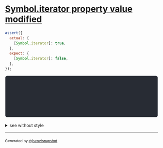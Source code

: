 # [Symbol.iterator property value modified](../../symbol.test.js#L75)

```js
assert({
  actual: {
    [Symbol.iterator]: true,
  },
  expect: {
    [Symbol.iterator]: false,
  },
});
```

![img](throw.svg)

<details>
  <summary>see without style</summary>

```console
AssertionError: actual and expect are different

actual: {
  Symbol.iterator: true,
}
expect: {
  Symbol.iterator: false,
}
```

</details>

---

<sub>
  Generated by <a href="https://github.com/jsenv/core/tree/main/packages/independent/snapshot">@jsenv/snapshot</a>
</sub>